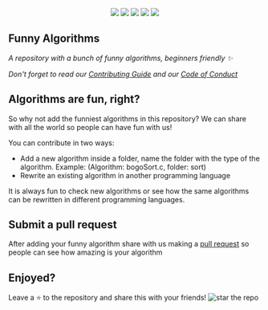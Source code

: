 
<!-- <img align="center" height=80% width=80% src="https://hacktoberfest.digitalocean.com/assets/HF-full-logo-b05d5eb32b3f3ecc9b2240526104cf4da3187b8b61963dd9042fdc2536e4a76c.svg" alt="hacktoberfest-2020"> -->

<p align="center">
   <img src="https://img.shields.io/badge/author-OtacilioN-orange">
   <img src="https://img.shields.io/github/issues/ReciHub/FunnyAlgorithms"> 
   <img src="https://img.shields.io/github/forks/ReciHub/FunnyAlgorithms">
   <img src="https://img.shields.io/github/stars/ReciHub/FunnyAlgorithms?color=green">
   <img src="https://komarev.com/ghpvc/?username=ReciHub&color=blue">
</p>

## Funny Algorithms

_A repository with a bunch of funny algorithms, beginners friendly :sparkles:_

_Don't forget to read our [Contributing Guide](https://github.com/ReciHub/FunnyAlgorithms/blob/master/CONTRIBUTING.md) and our [Code of Conduct](https://github.com/ReciHub/FunnyAlgorithms/blob/master/CODE_OF_CONDUCT.md)_

## Algorithms are fun, right?

So why not add the funniest algorithms in this repository? We can share with all the world so people can have fun with us! 

You can contribute in two ways:

- Add a new algorithm inside a folder, name the folder with the type of the algorithm. Example: (Algorithm: bogoSort.c, folder: sort)
- Rewrite an existing algorithm in another programming language

It is always fun to check new algorithms or see how the same algorithms can be rewritten in different programming languages.

## Submit a pull request

After adding your funny algorithm share with us making a [pull request](https://github.com/ReciHub/FunnyAlgorithms/blob/master/CONTRIBUTING.md#submitting-a-pull-request) so people can see how amazing is your algorithm

## Enjoyed? 

Leave a :star: to the repository and share this with your friends!
<img src="" alt="star the repo">
